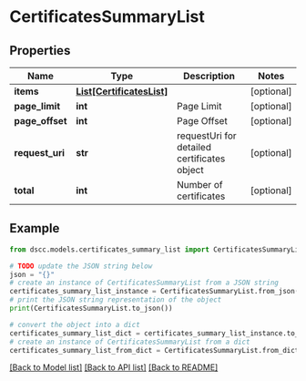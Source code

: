 # CertificatesSummaryList


## Properties

Name | Type | Description | Notes
------------ | ------------- | ------------- | -------------
**items** | [**List[CertificatesList]**](CertificatesList.md) |  | [optional] 
**page_limit** | **int** | Page Limit | [optional] 
**page_offset** | **int** | Page Offset | [optional] 
**request_uri** | **str** | requestUri for detailed certificates object | [optional] 
**total** | **int** | Number of certificates | [optional] 

## Example

```python
from dscc.models.certificates_summary_list import CertificatesSummaryList

# TODO update the JSON string below
json = "{}"
# create an instance of CertificatesSummaryList from a JSON string
certificates_summary_list_instance = CertificatesSummaryList.from_json(json)
# print the JSON string representation of the object
print(CertificatesSummaryList.to_json())

# convert the object into a dict
certificates_summary_list_dict = certificates_summary_list_instance.to_dict()
# create an instance of CertificatesSummaryList from a dict
certificates_summary_list_from_dict = CertificatesSummaryList.from_dict(certificates_summary_list_dict)
```
[[Back to Model list]](../README.md#documentation-for-models) [[Back to API list]](../README.md#documentation-for-api-endpoints) [[Back to README]](../README.md)


